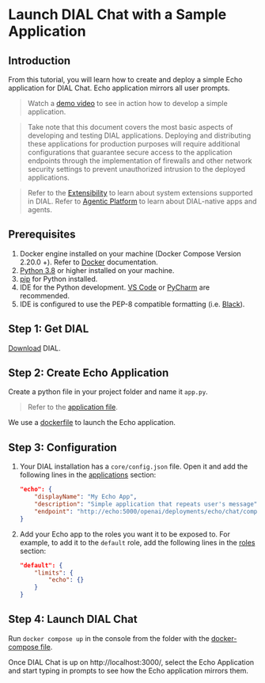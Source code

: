 # Launch DIAL Chat with a Sample Application

## Introduction

From this tutorial, you will learn how to create and deploy a simple Echo application for DIAL Chat. Echo application mirrors all user prompts.

> Watch a [demo video](/docs/video%20demos/3.Developers/Applications/5.develop-application.md) to see in action how to develop a simple application.

> Take note that this document covers the most basic aspects of developing and testing DIAL applications. Deploying and distributing these applications for production purposes will require additional configurations that guarantee secure access to the application endpoints through the implementation of firewalls and other network security settings to prevent unauthorized intrusion to the deployed applications.

> Refer to the [Extensibility](https://dialx.ai/extension-framework) to learn about system extensions supported in DIAL.
> Refer to [Agentic Platform](/docs/platform/0.architecture-and-concepts/4.agentic-platform.md) to learn about DIAL-native apps and agents.

## Prerequisites

1. Docker engine installed on your machine (Docker Compose Version 2.20.0 +). Refer to [Docker](https://docs.docker.com/desktop/) documentation.
3. [Python 3.8](https://www.python.org) or higher installed on your machine.
4. [pip](https://pip.pypa.io/en/stable/) for Python installed.
5. IDE for the Python development. [VS Code](https://code.visualstudio.com) or [PyCharm](https://www.jetbrains.com/pycharm/) are recommended.
6. IDE is configured to use the PEP-8 compatible formatting (i.e. [Black](https://black.readthedocs.io/en/stable/index.html)).

## Step 1: Get DIAL

[Download](https://github.com/epam/ai-dial/tree/main/dial-docker-compose/application/) DIAL.

## Step 2: Create Echo Application

Create a python file in your project folder and name it `app.py`.

> Refer to the [application file](https://github.com/epam/ai-dial/blob/main/dial-docker-compose/application/echo/app.py).

We use a [dockerfile](https://github.com/epam/ai-dial/blob/main/dial-docker-compose/application/echo/Dockerfile) to launch the Echo application.

## Step 3: Configuration

1. Your DIAL installation has a `core/config.json` file. Open it and add the following lines in the [applications](https://github.com/epam/ai-dial/tree/main/dial-docker-compose/application/core/config.json#L4) section:

    ```json
    "echo": {
        "displayName": "My Echo App",
        "description": "Simple application that repeats user's message",
        "endpoint": "http://echo:5000/openai/deployments/echo/chat/completions"
    }
    ```

2. Add your Echo app to the roles you want it to be exposed to. For example, to add it to the `default` role, add the following lines in the [roles](https://github.com/epam/ai-dial/tree/main/dial-docker-compose/application/core/config.json#L17) section:

    ```json
    "default": {
        "limits": {
            "echo": {}
        }
    }
    ```

## Step 4: Launch DIAL Chat

Run `docker compose up` in the console from the folder with the [docker-compose file](https://github.com/epam/ai-dial/blob/main/dial-docker-compose/application/docker-compose.yml).

Once DIAL Chat is up on http://localhost:3000/, select the Echo Application and start typing in prompts to see how the Echo application mirrors them.


